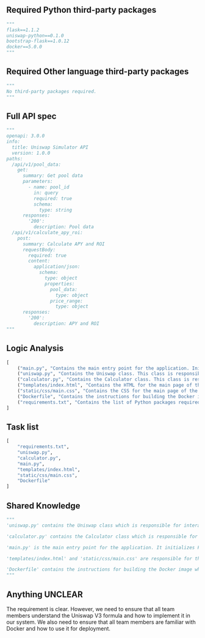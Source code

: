 ## Required Python third-party packages
```python
"""
flask==1.1.2
uniswap-python==0.1.0
bootstrap-flask==1.0.12
docker==5.0.0
"""
```

## Required Other language third-party packages
```python
"""
No third-party packages required.
"""
```

## Full API spec
```python
"""
openapi: 3.0.0
info:
  title: Uniswap Simulator API
  version: 1.0.0
paths:
  /api/v1/pool_data:
    get:
      summary: Get pool data
      parameters:
        - name: pool_id
          in: query
          required: true
          schema:
            type: string
      responses:
        '200':
          description: Pool data
  /api/v1/calculate_apy_roi:
    post:
      summary: Calculate APY and ROI
      requestBody:
        required: true
        content:
          application/json:
            schema:
              type: object
              properties:
                pool_data:
                  type: object
                price_range:
                  type: object
      responses:
        '200':
          description: APY and ROI
"""
```

## Logic Analysis
```python
[
    ("main.py", "Contains the main entry point for the application. Initializes Flask and routes."),
    ("uniswap.py", "Contains the Uniswap class. This class is responsible for interacting with the Uniswap API."),
    ("calculator.py", "Contains the Calculator class. This class is responsible for calculating APY and ROI."),
    ("templates/index.html", "Contains the HTML for the main page of the application."),
    ("static/css/main.css", "Contains the CSS for the main page of the application."),
    ("Dockerfile", "Contains the instructions for building the Docker image."),
    ("requirements.txt", "Contains the list of Python packages required for the application.")
]
```

## Task list
```python
[
    "requirements.txt",
    "uniswap.py",
    "calculator.py",
    "main.py",
    "templates/index.html",
    "static/css/main.css",
    "Dockerfile"
]
```

## Shared Knowledge
```python
"""
'uniswap.py' contains the Uniswap class which is responsible for interacting with the Uniswap API. It has a method 'get_pool_data' which takes a pool_id as parameter and returns the pool data.

'calculator.py' contains the Calculator class which is responsible for calculating APY and ROI. It has a method 'calculate_apy_roi' which takes pool_data and price_range as parameters and returns the calculated APY and ROI.

'main.py' is the main entry point for the application. It initializes Flask and routes.

'templates/index.html' and 'static/css/main.css' are responsible for the frontend of the application.

'Dockerfile' contains the instructions for building the Docker image which is used for deploying the application.
"""
```

## Anything UNCLEAR
The requirement is clear. However, we need to ensure that all team members understand the Uniswap V3 formula and how to implement it in our system. We also need to ensure that all team members are familiar with Docker and how to use it for deployment.